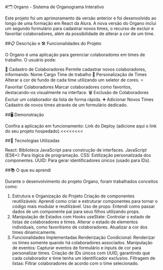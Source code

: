 #🗂️ Organo - Sistema de Organograma Interativo

Este projeto foi um aprimoramento da versão anterior e foi desenvolvido ao longo de uma formação em React da Alura. A nova versão do Organo inclui um segundo formulário para cadastrar novos times, o recurso de excluir e favoritar colaboradores, além da possibilidade de alterar a cor de um time.

##📋 Descrição e 🛠️ Funcionalidades do Projeto

O Organo é uma aplicação para gerenciar colaboradores em times de trabalho. O usuário pode:

📂 Cadastro de Colaboradores
Permite cadastrar novos colaboradores, informando:
Nome
Cargo
Time de trabalho
🎨 Personalização de Times
Alterar a cor de fundo de cada time utilizando um seletor de cores.
⭐ Favoritar Colaboradores
Marcar colaboradores como favoritos, destacando-os visualmente na interface.
🗑️ Exclusão de Colaboradores
Excluir um colaborador da lista de forma rápida.
➕ Adicionar Novos Times
Cadastro de novos times através de um formulário dedicado.

##🖥️ Demonstração

Confira a aplicação em funcionamento: Link do Deploy (adicione aqui o link do seu projeto hospedado).<<<<<<<<

##🚀 Tecnologias Utilizadas

React: Biblioteca JavaScript para construção de interfaces.
JavaScript (ES6+): Para lógica de programação.
CSS: Estilização personalizada dos componentes.
UUID: Para gerar identificadores únicos (usado para IDs).

##📚 O que eu aprendi

Durante o desenvolvimento do projeto Organo, foram trabalhados conceitos como:

1. Estrutura e Organização do Projeto
   Criação de componentes reutilizáveis: Aprendi como criar e estruturar componentes para tornar o código mais modular e reutilizável.
   Uso de props: Entendi como passar dados de um componente pai para seus filhos utilizando props.
2. Manipulação de Estados com Hooks
   useState:
   Controlar o estado de listas de colaboradores e times.
   Alterar o estado de elementos individuais, como favoritismo de colaboradores.
   Atualizar a cor dos times dinamicamente.
3. Funcionalidades Implementadas
   Renderização Condicional: Renderizar os times somente quando há colaboradores associados.
   Manipulação de eventos: Capturar eventos de formulário e inputs de cor para personalizar times.
   Criação de IDs únicos com UUID, garantindo que cada colaborador e time tenha um identificador exclusivo.
   Filtragem de listas: Filtrar colaboradores de acordo com o time selecionado.
